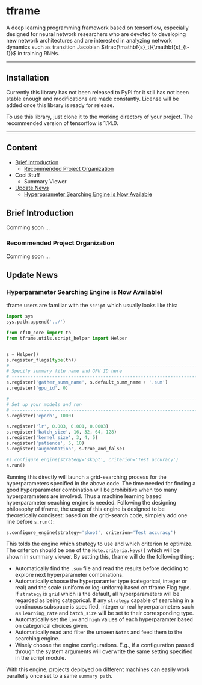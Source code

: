 tframe
===

A deep learning programming framework based on tensorflow, especially designed for neural network researchers who are devoted to developing new network architectures and are interested in analyzing network dynamics such as transition Jacobian $\frac{\mathbf{s}_t}{\mathbf{s}_{t-1}}$ in training RNNs.

---
## Installation
Currently this library has not been released to PyPI for it still has not been stable enough and modifications are made constantly. License will be added once this library is ready for release.

To use this library, just clone it to the working directory of your project.
The recommended version of tensorflow is 1.14.0.

---
## Content
- [Brief Introduction](#brief-introduction)
    - [Recommended Project Organization](#recommended-project-organization)
- Cool Stuff
    - Summary Viewer
- [Update News](#update-news)
    - [Hyperparameter Searching Engine is Now Available](#hyperparameter-searching-engine-is-now-available)

## Brief Introduction

Comming soon ...

### Recommended Project Organization

Comming soon ...

## Update News

### Hyperparameter Searching Engine is Now Available!

tframe users are familiar with the `script` which usually looks like this:

```Python
import sys
sys.path.append('../')

from cf10_core import th
from tframe.utils.script_helper import Helper


s = Helper()
s.register_flags(type(th))
# -----------------------------------------------------------------------------
# Specify summary file name and GPU ID here
# -----------------------------------------------------------------------------
s.register('gather_summ_name', s.default_summ_name + '.sum')
s.register('gpu_id', 0)

# -----------------------------------------------------------------------------
# Set up your models and run
# -----------------------------------------------------------------------------
s.register('epoch', 1000)

s.register('lr', 0.003, 0.001, 0.0003)
s.register('batch_size', 16, 32, 64, 128)
s.register('kernel_size', 3, 4, 5)
s.register('patience', 5, 10)
s.register('augmentation', s.true_and_false)

#s.configure_engine(strategy='skopt', criterion='Test accuracy')
s.run()
```
Running this directly will launch a grid-searching process for the hyperparameters specified in the above code.
The time needed for finding a good hyperparameter combination will be prohibitive when too many hyperparameters are involved. 
Thus a machine learning based hyperparameter seaching engine is needed. 
Following the designing philosophy of tframe, the usage of this engine is designed to be theoretically concisest:
based on the grid-search code, simplely add one line before `s.run()`:
```Python
s.configure_engine(strategy='skopt', criterion='Test accuracy')
```
This tolds the engine which strategy to use and which criterion to optimize.
The criterion should be one of the `Note.criteria.keys()` which will be shown in summary viewer.
By setting this, tframe will do the following thing:

- Automatically find the `.sum` file and read the results before deciding to explore next hyperparameter combinations.
- Automatically choose the hyperparamter type (categorical, integer or real) and the scale 
(uniform or log-uniform) based on tframe Flag type.
If `strategy` is `grid` which is the default, all hyperparameters will be regarded as being 
categorical. 
If any `strategy` capable of searching in a continuous subspace is specified,
 integer or real hyperparameters such as `learning_rate` and `batch_size` will be set to 
 their corresponding type.
- Automatically set the `low` and `high` values of each hyperparamter based on categorical 
choices given.
- Automatically read and filter the unseen `Notes` and feed them to the searching engine. 
- Wisely choose the engine configurations. E.g., if a configuration passed through the system arguments will overwrite the same setting specified in the script module.

With this engine, projects deployed on different machines can easily work parallelly once set 
to a same `summary path`.

